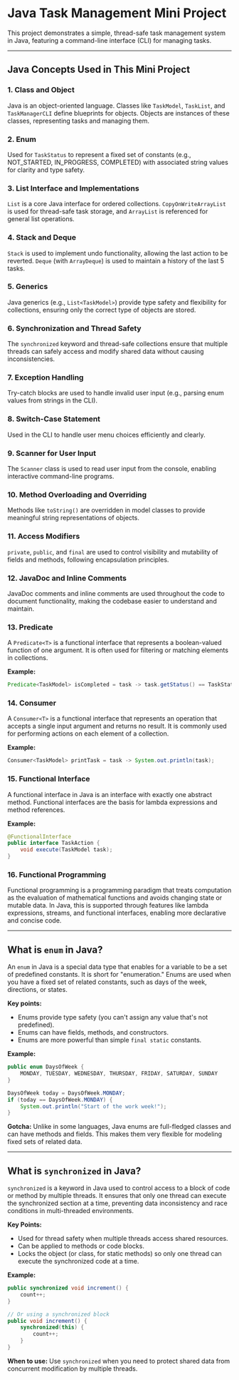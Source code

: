 # Java Task Management Mini Project

This project demonstrates a simple, thread-safe task management system in Java, featuring a command-line interface (CLI) for managing tasks.

---

## Java Concepts Used in This Mini Project

### 1. Class and Object
Java is an object-oriented language. Classes like `TaskModel`, `TaskList`, and `TaskManagerCLI` define blueprints for objects. Objects are instances of these classes, representing tasks and managing them.

### 2. Enum
Used for `TaskStatus` to represent a fixed set of constants (e.g., NOT_STARTED, IN_PROGRESS, COMPLETED) with associated string values for clarity and type safety.

### 3. List Interface and Implementations
`List` is a core Java interface for ordered collections. `CopyOnWriteArrayList` is used for thread-safe task storage, and `ArrayList` is referenced for general list operations.

### 4. Stack and Deque
`Stack` is used to implement undo functionality, allowing the last action to be reverted. `Deque` (with `ArrayDeque`) is used to maintain a history of the last 5 tasks.

### 5. Generics
Java generics (e.g., `List<TaskModel>`) provide type safety and flexibility for collections, ensuring only the correct type of objects are stored.

### 6. Synchronization and Thread Safety
The `synchronized` keyword and thread-safe collections ensure that multiple threads can safely access and modify shared data without causing inconsistencies.

### 7. Exception Handling
Try-catch blocks are used to handle invalid user input (e.g., parsing enum values from strings in the CLI).

### 8. Switch-Case Statement
Used in the CLI to handle user menu choices efficiently and clearly.

### 9. Scanner for User Input
The `Scanner` class is used to read user input from the console, enabling interactive command-line programs.

### 10. Method Overloading and Overriding
Methods like `toString()` are overridden in model classes to provide meaningful string representations of objects.

### 11. Access Modifiers
`private`, `public`, and `final` are used to control visibility and mutability of fields and methods, following encapsulation principles.

### 12. JavaDoc and Inline Comments
JavaDoc comments and inline comments are used throughout the code to document functionality, making the codebase easier to understand and maintain.

### 13. Predicate
A `Predicate<T>` is a functional interface that represents a boolean-valued function of one argument. It is often used for filtering or matching elements in collections.

**Example:**
```java
Predicate<TaskModel> isCompleted = task -> task.getStatus() == TaskStatus.COMPLETED;
```

### 14. Consumer
A `Consumer<T>` is a functional interface that represents an operation that accepts a single input argument and returns no result. It is commonly used for performing actions on each element of a collection.

**Example:**
```java
Consumer<TaskModel> printTask = task -> System.out.println(task);
```

### 15. Functional Interface
A functional interface in Java is an interface with exactly one abstract method. Functional interfaces are the basis for lambda expressions and method references.

**Example:**
```java
@FunctionalInterface
public interface TaskAction {
    void execute(TaskModel task);
}
```

### 16. Functional Programming
Functional programming is a programming paradigm that treats computation as the evaluation of mathematical functions and avoids changing state or mutable data. In Java, this is supported through features like lambda expressions, streams, and functional interfaces, enabling more declarative and concise code.

---

## What is `enum` in Java?

An `enum` in Java is a special data type that enables for a variable to be a set of predefined constants. It is short for "enumeration." Enums are used when you have a fixed set of related constants, such as days of the week, directions, or states.

**Key points:**
- Enums provide type safety (you can't assign any value that's not predefined).
- Enums can have fields, methods, and constructors.
- Enums are more powerful than simple `final static` constants.

**Example:**
```java
public enum DaysOfWeek {
    MONDAY, TUESDAY, WEDNESDAY, THURSDAY, FRIDAY, SATURDAY, SUNDAY
}

DaysOfWeek today = DaysOfWeek.MONDAY;
if (today == DaysOfWeek.MONDAY) {
    System.out.println("Start of the work week!");
}
```

**Gotcha:**
Unlike in some languages, Java enums are full-fledged classes and can have methods and fields. This makes them very flexible for modeling fixed sets of related data.

---

## What is `synchronized` in Java?

`synchronized` is a keyword in Java used to control access to a block of code or method by multiple threads. It ensures that only one thread can execute the synchronized section at a time, preventing data inconsistency and race conditions in multi-threaded environments.

**Key Points:**
- Used for thread safety when multiple threads access shared resources.
- Can be applied to methods or code blocks.
- Locks the object (or class, for static methods) so only one thread can execute the synchronized code at a time.

**Example:**
```java
public synchronized void increment() {
    count++;
}

// Or using a synchronized block
public void increment() {
    synchronized(this) {
        count++;
    }
}
```

**When to use:**
Use `synchronized` when you need to protect shared data from concurrent modification by multiple threads.


